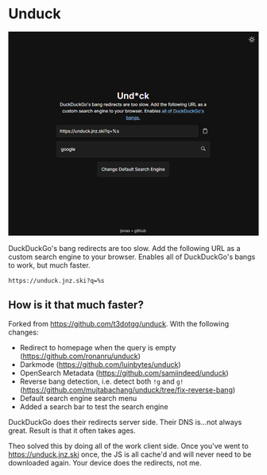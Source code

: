 # Unduck

![A screenshot of Unduck in the browser](images/unduck-screenshot.png)

DuckDuckGo's bang redirects are too slow. Add the following URL as a custom search engine to your browser. Enables all of DuckDuckGo's bangs to work, but much faster.

```
https://unduck.jnz.ski?q=%s
```

## How is it that much faster?

Forked from https://github.com/t3dotgg/unduck. 
With the following changes:
- Redirect to homepage when the query is empty (https://github.com/ronanru/unduck)
- Darkmode (https://github.com/luinbytes/unduck)
- OpenSearch Metadata (https://github.com/samiindeed/unduck)
- Reverse bang detection, i.e. detect both `!g` and `g!` (https://github.com/mujtabachang/unduck/tree/fix-reverse-bang)
- Default search engine search menu
- Added a search bar to test the search engine

DuckDuckGo does their redirects server side. Their DNS is...not always great. Result is that it often takes ages.

Theo solved this by doing all of the work client side. Once you've went to https://unduck.jnz.ski once, the JS is all cache'd and will never need to be downloaded again. Your device does the redirects, not me.
